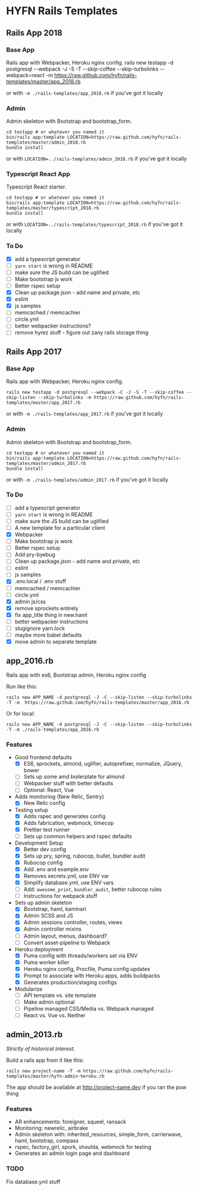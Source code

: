 # HYFN Rails Templates

## Rails App 2018

### Base App

Rails app with Webpacker, Heroku nginx config.
    rails new testapp -d postgresql --webpack -J -S -T --skip-coffee --skip-turbolinks --webpack=react -m https://raw.github.com/hyfn/rails-templates/master/app_2018.rb

or with `-m ./rails-templates/app_2018.rb` if you've got it locally

### Admin

Admin skeleton with Bootstrap and bootstrap_form.

    cd testapp # or whatever you named it
    bin/rails app:template LOCATION=https://raw.github.com/hyfn/rails-templates/master/admin_2018.rb
    bundle install

or with `LOCATION=../rails-templates/admin_2018.rb` if you've got it locally

### Typescript React App

Typescript React starter.

    cd testapp # or whatever you named it
    bin/rails app:template LOCATION=https://raw.github.com/hyfn/rails-templates/master/typescript_2018.rb
    bundle install

or with `LOCATION=../rails-templates/typescript_2018.rb` if you've got it locally

### To Do

- [x] add a typescript generator
- [ ] `yarn start` is wrong in README
- [ ] make sure the JS build can be uglified
- [ ] Make bootstrap js work
- [ ] Better rspec setup
- [x] Clean up package.json - add name and private, etc
- [x] eslint
- [x] js samples
- [ ] memcached / memcachier
- [ ] circle.yml
- [ ] better webpacker instructions?
- [ ] remove hyrez stuff - figure out zany rails storage thing

## Rails App 2017

### Base App

Rails app with Webpacker, Heroku nginx config.

    rails new testapp -d postgresql --webpack -C -J -S -T --skip-coffee --skip-listen --skip-turbolinks -m https://raw.github.com/hyfn/rails-templates/master/app_2017.rb

or with `-m ./rails-templates/app_2017.rb` if you've got it locally

### Admin

Admin skeleton with Bootstrap and bootstrap_form.

    cd testapp # or whatever you named it
    bin/rails app:template LOCATION=https://raw.github.com/hyfn/rails-templates/master/admin_2017.rb
    bundle install

or with `-m ./rails-templates/admin_2017.rb` if you've got it locally

### To Do

- [ ] add a typescript generator
- [ ] `yarn start` is wrong in README
- [ ] make sure the JS build can be uglified
- [ ] A new template for a particular client
- [x] Webpacker
- [ ] Make bootstrap js work
- [ ] Better rspec setup
- [ ] Add pry-byebug
- [ ] Clean up package.json - add name and private, etc
- [ ] eslint
- [ ] js samples
- [x] .env.local / .env stuff
- [ ] memcached / memcachier
- [ ] circle.yml
- [x] admin js/css
- [x] remove sprockets entirely
- [x] fix app_title thing in new.haml
- [ ] better webpacker instructions
- [ ] slugignore yarn.lock
- [ ] maybe more babel defaults
- [x] move admin to separate template

## app_2016.rb

Rails app with es6, Bootstrap admin, Heroku nginx config

Run like this:

    rails new APP_NAME -d postgresql -J -C --skip-listen --skip-turbolinks -T -m  https://raw.github.com/hyfn/rails-templates/master/app_2016.rb

Or for local:

    rails new APP_NAME -d postgresql -J -C --skip-listen --skip-turbolinks -T -m ./rails-templates/app_2016.rb

### Features

- Good frontend defaults
  - [x] ES6, sprockets, almond, uglifier, autoprefixer, normalize, JQuery, bower
  - [ ] Sets up some amd boilerplate for almond
  - [ ] Webpacker stuff with better defaults
  - [ ] Optional: React, Vue
- Adds monitoring (New Relic, Sentry)
  - [x] New Relic config
- Testing setup
  - [x] Adds rspec and generates config
  - [x] Adds fabrication, webmock, timecop
  - [x] Prettier test runner
  - [ ] Sets up common helpers and rspec defaults
- Development Setup
  - [x] Better dev config
  - [x] Sets up pry, spring, rubocop, bullet, bundler audit
  - [x] Rubocop config
  - [x] Add .env and example.env
  - [x] Removes secrets.yml, use ENV var
  - [x] Simplify database.yml, use ENV vars
  - [ ] Add: `awesome_print`, `bundler_audit`, better rubocop rules
  - [ ] Instructions for webpack stuff
- Sets up admin skeleton
  - [x] Bootstrap, haml, kaminari
  - [x] Admin SCSS and JS
  - [x] Admin sessions controller, routes, views
  - [x] Admin controller mixins
  - [ ] Admin layout, menus, dashboard?
  - [ ] Convert asset-pipeline to Webpack
- Heroku deployment
  - [x] Puma config with threads/workers set via ENV
  - [x] Puma worker killer
  - [x] Heroku nginx config, Procfile, Puma config updates
  - [x] Prompt to associate with Heroku apps, adds buildpacks
  - [x] Generates production/staging configs
- Modularize
  - [ ] API template vs. site template
  - [ ] Make admin optional
  - [ ] Pipeline managed CSS/Media vs. Webpack managed
  - [ ] React vs. Vue vs. Neither

## admin_2013.rb

_Strictly of historical interest._

Build a rails app from it like this:

`rails new project-name -T -m https://raw.github.com/hyfn/rails-templates/master/hyfn-admin-heroku.rb`

The app should be available at http://project-name.dev if you ran the pow thing

### Features

- AR enhancements: foreigner, squeel, ransack
- Monitoring: newrelic, airbrake
- Admin skeleton with: inherited_resources, simple_form, carrierwave, haml, bootstrap, compass
- rspec, factory_girl, spork, shoulda, webmock for testing
- Generates an admin login page and dashboard


### TODO

Fix database.yml stuff
